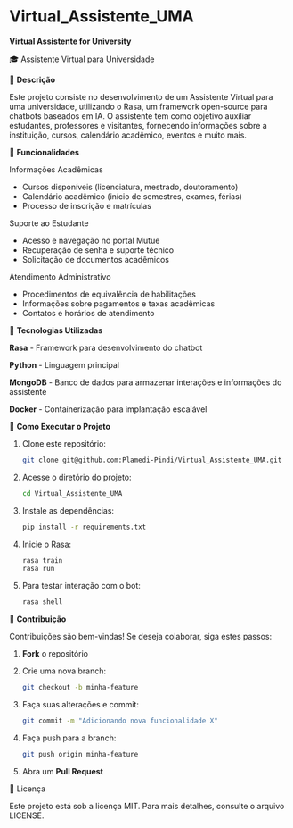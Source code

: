 # Virtual_Assistente_UMA
**Virtual Assistente for University**

🎓 Assistente Virtual para Universidade

📌 **Descrição**

Este projeto consiste no desenvolvimento de um Assistente Virtual para uma universidade, utilizando o Rasa, um framework open-source para chatbots baseados em IA. O assistente tem como objetivo auxiliar estudantes, professores e visitantes, fornecendo informações sobre a instituição, cursos, calendário acadêmico, eventos e muito mais.

📌 **Funcionalidades**

Informações Acadêmicas

* Cursos disponíveis (licenciatura, mestrado, doutoramento)
* Calendário acadêmico (início de semestres, exames, férias)
* Processo de inscrição e matrículas

Suporte ao Estudante

* Acesso e navegação no portal Mutue
* Recuperação de senha e suporte técnico
* Solicitação de documentos acadêmicos

Atendimento Administrativo

* Procedimentos de equivalência de habilitações
* Informações sobre pagamentos e taxas acadêmicas
* Contatos e horários de atendimento

📌 **Tecnologias Utilizadas**

**Rasa** - Framework para desenvolvimento do chatbot

**Python** - Linguagem principal

**MongoDB** - Banco de dados para armazenar interações e informações do assistente

**Docker** - Containerização para implantação escalável

📌 **Como Executar o Projeto**

1. Clone este repositório:
    ```sh
    git clone git@github.com:Plamedi-Pindi/Virtual_Assistente_UMA.git
2. Acesse o diretório do projeto:
    ```sh
    cd Virtual_Assistente_UMA
3. Instale as dependências:
    ```sh
    pip install -r requirements.txt
4. Inicie o Rasa:
    ```sh
    rasa train
    rasa run
5. Para testar interação com o bot:
    ```sh
    rasa shell

📌 **Contribuição**

Contribuições são bem-vindas! Se deseja colaborar, siga estes passos:

1. **Fork** o repositório

2. Crie uma nova branch:
    ```sh
    git checkout -b minha-feature 

3. Faça suas alterações e commit:
    ```sh
    git commit -m "Adicionando nova funcionalidade X"

4. Faça push para a branch:
    ```sh
    git push origin minha-feature

5. Abra um **Pull Request**

📄 Licença

Este projeto está sob a licença MIT. Para mais detalhes, consulte o arquivo LICENSE.

